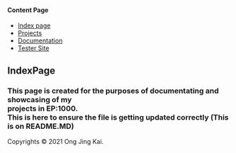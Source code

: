 <!DOCTYPE html>
<html lang="en" dir="ltr">
  <head>
    <meta charset="utf-8">
    <link rel="stylesheet" href="sitedesign.css">
<div id="header">
      <title>IndexPage</title>
</div>
  </head>

  <body>

<div id="nav">
    <h4>Content Page</h4>
    <ul>
      <li><a href="index.html">Index page</a></li>
      <li><a href="projects.html">Projects</a></li>
      <li><a href="documentation.html">Documentation</a></li>
      <li><a href="webtest.html">Tester Site</a></li>
    </ul>
</div>
<div id="content">
<h2>IndexPage</h2>
<p>
<h3>This page is created for the purposes of documentating and showcasing of my <br>
  projects in EP:1000.<br>
  This is here to ensure the file is getting updated correctly (This is on README.MD)
</h3>
</div>

<div id="footer">
  Copyrights &copy; 2021 Ong Jing Kai.
</div>
  </body>
</html>
